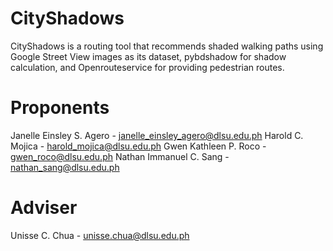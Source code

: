 # CityShadows
CityShadows is a routing tool that recommends shaded walking paths using Google Street View images as its dataset, pybdshadow for shadow calculation, and Openrouteservice for providing pedestrian routes.

# Proponents
Janelle Einsley S. Agero - janelle_einsley_agero@dlsu.edu.ph
Harold C. Mojica - harold_mojica@dlsu.edu.ph
Gwen Kathleen P. Roco - gwen_roco@dlsu.edu.ph
Nathan Immanuel C. Sang - nathan_sang@dlsu.edu.ph

# Adviser
Unisse C. Chua - unisse.chua@dlsu.edu.ph
